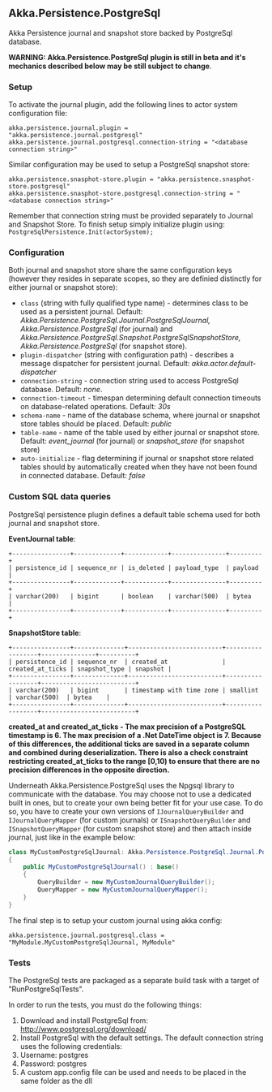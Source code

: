 ﻿## Akka.Persistence.PostgreSql

Akka Persistence journal and snapshot store backed by PostgreSql database.

**WARNING: Akka.Persistence.PostgreSql plugin is still in beta and it's mechanics described below may be still subject to change**.

### Setup

To activate the journal plugin, add the following lines to actor system configuration file:

```
akka.persistence.journal.plugin = "akka.persistence.journal.postgresql"
akka.persistence.journal.postgresql.connection-string = "<database connection string>"
```

Similar configuration may be used to setup a PostgreSql snapshot store:

```
akka.persistence.snasphot-store.plugin = "akka.persistence.snasphot-store.postgresql"
akka.persistence.snasphot-store.postgresql.connection-string = "<database connection string>"
```

Remember that connection string must be provided separately to Journal and Snapshot Store. To finish setup simply initialize plugin using: `PostgreSqlPersistence.Init(actorSystem);`

### Configuration

Both journal and snapshot store share the same configuration keys (however they resides in separate scopes, so they are definied distinctly for either journal or snapshot store):

- `class` (string with fully qualified type name) - determines class to be used as a persistent journal. Default: *Akka.Persistence.PostgreSql.Journal.PostgreSqlJournal, Akka.Persistence.PostgreSql* (for journal) and *Akka.Persistence.PostgreSql.Snapshot.PostgreSqlSnapshotStore, Akka.Persistence.PostgreSql* (for snapshot store).
- `plugin-dispatcher` (string with configuration path) - describes a message dispatcher for persistent journal. Default: *akka.actor.default-dispatcher*
- `connection-string` - connection string used to access PostgreSql database. Default: *none*.
- `connection-timeout` - timespan determining default connection timeouts on database-related operations. Default: *30s*
- `schema-name` - name of the database schema, where journal or snapshot store tables should be placed. Default: *public*
- `table-name` - name of the table used by either journal or snapshot store. Default: *event_journal* (for journal) or *snapshot_store* (for snapshot store)
- `auto-initialize` - flag determining if journal or snapshot store related tables should by automatically created when they have not been found in connected database. Default: *false*

### Custom SQL data queries

PostgreSql persistence plugin defines a default table schema used for both journal and snapshot store.

**EventJournal table**:

    +----------------+-------------+------------+---------------+---------+
    | persistence_id | sequence_nr | is_deleted | payload_type  | payload |
    +----------------+-------------+------------+---------------+---------+
    | varchar(200)   | bigint      | boolean    | varchar(500)  | bytea   |
    +----------------+-------------+------------+---------------+---------+
 
**SnapshotStore table**:
 
    +----------------+--------------+--------------------------+------------------+---------------+----------+
    | persistence_id | sequence_nr  | created_at               | created_at_ticks | snapshot_type | snapshot |
    +----------------+--------------+--------------------------+------------------+--------------------------+
    | varchar(200)   | bigint       | timestamp with time zone | smallint         | varchar(500)  | bytea    |
    +----------------+--------------+--------------------------+------------------+--------------------------+

**created_at and created_at_ticks - The max precision of a PostgreSQL timestamp is 6. The max precision of a .Net DateTime object is 7. Because of this differences, the additional ticks are saved in a separate column and combined during deserialization. There is also a check constraint restricting created_at_ticks to the range [0,10) to ensure that there are no precision differences in the opposite direction.**

Underneath Akka.Persistence.PostgreSql uses the Npgsql library to communicate with the database. You may choose not to use a dedicated built in ones, but to create your own being better fit for your use case. To do so, you have to create your own versions of `IJournalQueryBuilder` and `IJournalQueryMapper` (for custom journals) or `ISnapshotQueryBuilder` and `ISnapshotQueryMapper` (for custom snapshot store) and then attach inside journal, just like in the example below:

```csharp
class MyCustomPostgreSqlJournal: Akka.Persistence.PostgreSql.Journal.PostgreSqlJournal 
{
    public MyCustomPostgreSqlJournal() : base() 
    {
        QueryBuilder = new MyCustomJournalQueryBuilder();
        QueryMapper = new MyCustomJournalQueryMapper();
    }
}
```

The final step is to setup your custom journal using akka config:

```
akka.persistence.journal.postgresql.class = "MyModule.MyCustomPostgreSqlJournal, MyModule"
```

### Tests

The PostgreSql tests are packaged as a separate build task with a target of "RunPostgreSqlTests".

In order to run the tests, you must do the following things:

1. Download and install PostgreSql from: http://www.postgresql.org/download/
2. Install PostgreSql with the default settings.  The default connection string uses the following credentials:
  1. Username: postgres
  2. Password: postgres
3. A custom app.config file can be used and needs to be placed in the same folder as the dll